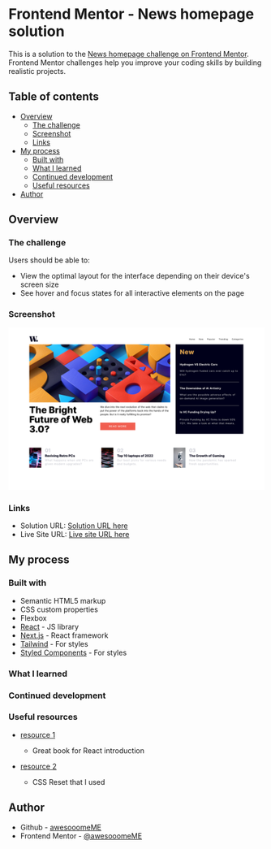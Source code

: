 # Frontend Mentor - News homepage solution

This is a solution to the [News homepage challenge on Frontend Mentor](https://www.frontendmentor.io/challenges/news-homepage-H6SWTa1MFl). Frontend Mentor challenges help you improve your coding skills by building realistic projects. 

## Table of contents

- [Overview](#overview)
  - [The challenge](#the-challenge)
  - [Screenshot](#screenshot)
  - [Links](#links)
- [My process](#my-process)
  - [Built with](#built-with)
  - [What I learned](#what-i-learned)
  - [Continued development](#continued-development)
  - [Useful resources](#useful-resources)
- [Author](#author)

## Overview

### The challenge

Users should be able to:

- View the optimal layout for the interface depending on their device's screen size
- See hover and focus states for all interactive elements on the page

### Screenshot

![Screenshot](screenshot.png)
### Links

- Solution URL: [Solution URL here](https://github.com/awesooomeME/news_homepage)
- Live Site URL: [Live site URL here](https://news-homepage-56nis49kd-awesooomeme.vercel.app/)

## My process

### Built with

- Semantic HTML5 markup
- CSS custom properties
- Flexbox
- [React](https://reactjs.org/) - JS library
- [Next.js](https://nextjs.org/) - React framework
- [Tailwind](https://https://tailwindcss.com//) - For styles
- [Styled Components](https://styled-components.com/) - For styles

### What I learned

### Continued development

### Useful resources
- [resource 1](https://livebook.manning.com/book/next-js-in-action/welcome/v-2/) 
    - Great book for React introduction

- [resource 2](https://www.joshwcomeau.com/css/custom-css-reset/)
    - CSS Reset that I used

## Author

- Github - [awesooomeME](https://github.com/awesooomeME)
- Frontend Mentor - [@awesooomeME](https://www.frontendmentor.io/profile/awesooomeME)